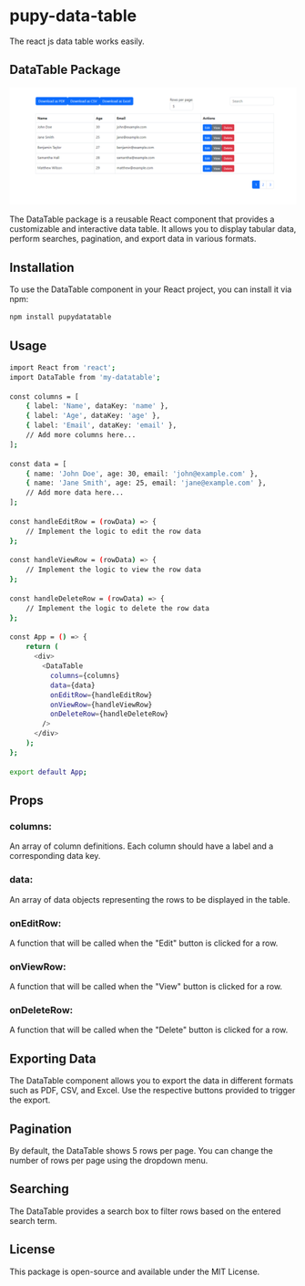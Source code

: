 # pupy-data-table
The react js data table works easily.


## DataTable Package

<img src="https://github.com/dilumsadeepa/pupy-data-table/blob/main/public/screenshot1.png?raw=true" >

The DataTable package is a reusable React component that provides a customizable and interactive data table. It allows you to display tabular data, perform searches, pagination, and export data in various formats.

## Installation

To use the DataTable component in your React project, you can install it via npm:

  ```bash
npm install pupydatatable
```
  
## Usage
 
```bash
import React from 'react';
import DataTable from 'my-datatable';
  
const columns = [
    { label: 'Name', dataKey: 'name' },
    { label: 'Age', dataKey: 'age' },
    { label: 'Email', dataKey: 'email' },
    // Add more columns here...
];
  
const data = [
    { name: 'John Doe', age: 30, email: 'john@example.com' },
    { name: 'Jane Smith', age: 25, email: 'jane@example.com' },
    // Add more data here...
];
  
const handleEditRow = (rowData) => {
    // Implement the logic to edit the row data
};
  
const handleViewRow = (rowData) => {
    // Implement the logic to view the row data
};
  
const handleDeleteRow = (rowData) => {
    // Implement the logic to delete the row data
};
  
const App = () => {
    return (
      <div>
        <DataTable
          columns={columns}
          data={data}
          onEditRow={handleEditRow}
          onViewRow={handleViewRow}
          onDeleteRow={handleDeleteRow}
        />
      </div>
    );
};
  
export default App;
```


## Props

### columns: 
 An array of column definitions. Each column should have a label and a corresponding data key.

### data: 
 An array of data objects representing the rows to be displayed in the table.

### onEditRow: 
 A function that will be called when the "Edit" button is clicked for a row.

### onViewRow: 
 A function that will be called when the "View" button is clicked for a row.

### onDeleteRow: 
 A function that will be called when the "Delete" button is clicked for a row.


## Exporting Data

The DataTable component allows you to export the data in different formats such as PDF, CSV, and Excel. Use the respective buttons provided to trigger the export.


## Pagination

By default, the DataTable shows 5 rows per page. You can change the number of rows per page using the dropdown menu.


## Searching

The DataTable provides a search box to filter rows based on the entered search term.


## License

This package is open-source and available under the MIT License.
